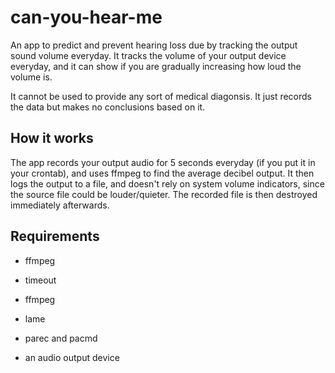# can-you-hear-me
An app to predict and prevent hearing loss due by tracking the output sound volume everyday. It tracks the volume of your output device everyday, and it can show if you are gradually increasing how loud the volume is.

It cannot be used to provide any sort of medical diagonsis. It just records the data but makes no conclusions based on it.

## How it works

The app records your output audio for 5 seconds everyday (if you put it in your crontab), and uses ffmpeg to find the average decibel output. It then logs the output to a file, and doesn't rely on system volume indicators, since the source file could be louder/quieter. The recorded file is then destroyed immediately afterwards.

## Requirements
- ffmpeg

- timeout

- ffmpeg

- lame

- parec and pacmd

- an audio output device
